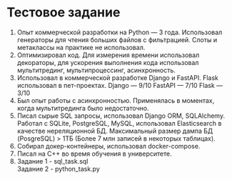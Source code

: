 # Тестовое задание
1. Опыт коммерческой разработки на Python — 3 года. Использовал генераторы для чтения больших файлов с фильтрацией. Слоты и метаклассы на практике не использовал.
2. Оптимизировал код. Для измерения времени использовал декораторы, для ускорения выполнения кода использовал мультитрединг, мультипроцессинг, асинхронность.
3. Использовал в коммерческой разработке Django и FastAPI. Flask использовал в пет-проектах.
Django — 9/10
FastAPI — 7/10
Flask — 3/10
4. Был опыт работы с асинхронностью. Применялась в моментах, когда мультитрединга было недостаточно.
5. Писал сырые SQL запросы, использовал Django ORM, SQLAlchemy. Работал с SQLite, PostgreSQL, MySQL, использовал Elasticsearch в качестве нереляционной БД. Максимальный размер дампа БД (PosgreSQL) > 1ТБ (Более 7 млн записей в некоторых таблицах).
6. Собирал докер-контейнеры, использовал docker-compose.
7. Писал на C++ во время обучения в университете.
8. Задание 1 - sql_task.sql\
   Задание 2 - python_task.py